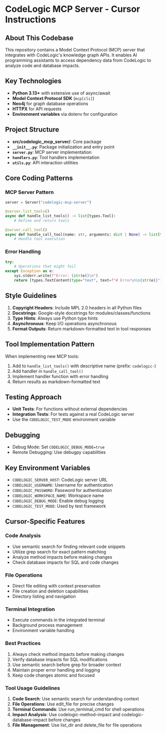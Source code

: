 # CodeLogic MCP Server - Cursor Instructions

## About This Codebase

This repository contains a Model Context Protocol (MCP) server that integrates with CodeLogic's knowledge graph APIs. It enables AI programming assistants to access dependency data from CodeLogic to analyze code and database impacts.

## Key Technologies

- **Python 3.13+** with extensive use of async/await
- **Model Context Protocol SDK** (`mcp[cli]`)
- **Neo4j** for graph database operations
- **HTTPX** for API requests
- **Environment variables** via dotenv for configuration

## Project Structure

- **src/codelogic_mcp_server/**: Core package
- **`__init__.py`**: Package initialization and entry point  
- **`server.py`**: MCP server implementation  
- **`handlers.py`**: Tool handlers implementation  
- **`utils.py`**: API interaction utilities  

## Core Coding Patterns

### MCP Server Pattern

```python
server = Server("codelogic-mcp-server")

@server.list_tools()
async def handle_list_tools() -> list[types.Tool]:
    # Define and return tools
    
@server.call_tool()
async def handle_call_tool(name: str, arguments: dict | None) -> list[types.TextContent]:
    # Handle tool execution
```

### Error Handling

```python
try:
    # Operations that might fail
except Exception as e:
    sys.stderr.write(f"Error: {str(e)}\n")
    return [types.TextContent(type="text", text=f"# Error\n\n{str(e)}")]
```

## Style Guidelines

1. **Copyright Headers**: Include MPL 2.0 headers in all Python files
2. **Docstrings**: Google-style docstrings for modules/classes/functions
3. **Type Hints**: Always use Python type hints
4. **Asynchronous**: Keep I/O operations asynchronous
5. **Format Outputs**: Return markdown-formatted text in tool responses

## Tool Implementation Pattern

When implementing new MCP tools:

1. Add to `handle_list_tools()` with descriptive name (prefix: `codelogic-`)
2. Add handler in `handle_call_tool()`
3. Implement handler function with error handling
4. Return results as markdown-formatted text

## Testing Approach

- **Unit Tests**: For functions without external dependencies
- **Integration Tests**: For tests against a real CodeLogic server
- Use the `CODELOGIC_TEST_MODE` environment variable

## Debugging

- Debug Mode: Set `CODELOGIC_DEBUG_MODE=true`
- Remote Debugging: Use debugpy capabilities

## Key Environment Variables

- `CODELOGIC_SERVER_HOST`: CodeLogic server URL
- `CODELOGIC_USERNAME`: Username for authentication
- `CODELOGIC_PASSWORD`: Password for authentication
- `CODELOGIC_WORKSPACE_NAME`: Workspace name
- `CODELOGIC_DEBUG_MODE`: Enable debug logging
- `CODELOGIC_TEST_MODE`: Used by test framework

## Cursor-Specific Features

### Code Analysis
- Use semantic search for finding relevant code snippets
- Utilize grep search for exact pattern matching
- Analyze method impacts before making changes
- Check database impacts for SQL and code changes

### File Operations
- Direct file editing with context preservation
- File creation and deletion capabilities
- Directory listing and navigation

### Terminal Integration
- Execute commands in the integrated terminal
- Background process management
- Environment variable handling

### Best Practices
1. Always check method impacts before making changes
2. Verify database impacts for SQL modifications
3. Use semantic search before grep for broader context
4. Maintain proper error handling and logging
5. Keep code changes atomic and focused

### Tool Usage Guidelines
1. **Code Search**: Use semantic search for understanding context
2. **File Operations**: Use edit_file for precise changes
3. **Terminal Commands**: Use run_terminal_cmd for shell operations
4. **Impact Analysis**: Use codelogic-method-impact and codelogic-database-impact before changes
5. **File Management**: Use list_dir and delete_file for file operations 